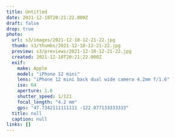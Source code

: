 ```yaml
---
title: Untitled
date: 2021-12-18T20:21:22.000Z
draft: false
drop: true
photo:
  url: s3/images/2021-12-18-12-21-22.jpg
  thumb: s3/thumbs/2021-12-18-12-21-22.jpg
  preview: s3/previews/2021-12-18-12-21-22.jpg
  created: 2021-12-18T20:21:22.000Z
  exif:
    make: Apple
    model: "iPhone 12 mini"
    lens: "iPhone 12 mini back dual wide camera 4.2mm f/1.6"
    iso: 64
    aperture: 1.6
    shutter_speed: 1/121
    focal_length: "4.2 mm"
    gps: "47.7342111111111 -122.077133333333"
  title: null
  caption: null
links: []
---
```

